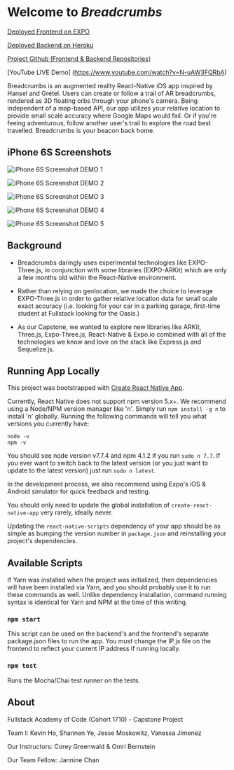 # Welcome to _Breadcrumbs_

[Deployed Frontend on EXPO](https://expo.io/@hokevins/breadcrumbs)

[Deployed Backend on Heroku](https://breadcrumbs.herokuapp.com/)

[Project Github (Frontend & Backend Repositories)](https://github.com/fsa-1710-breadcrumbs)

[YouTube LIVE Demo] (https://www.youtube.com/watch?v=N-uAW3FQRbA)

Breadcrumbs is an augmented reality React-Native iOS app inspired by Hansel and Gretel.  Users can create or follow a trail of AR breadcrumbs, rendered as 3D floating orbs through your phone's camera.  Being independent of a map-based API, our app utilizes your relative location to provide small scale accuracy where Google Maps would fail.  Or if you're feeing adventurous, follow another user's trail to explore the road best travelled.  Breadcrumbs is your beacon back home.

## iPhone 6S Screenshots

![iPhone 6S Screenshot DEMO 1](assets/breadcrumbsScreenshot01.png)


![iPhone 6S Screenshot DEMO 2](assets/breadcrumbsScreenshot02.png)


![iPhone 6S Screenshot DEMO 3](assets/breadcrumbsScreenshot03.png)


![iPhone 6S Screenshot DEMO 4](assets/breadcrumbsScreenshot04.png)


![iPhone 6S Screenshot DEMO 5](assets/breadcrumbsScreenshot05.png)

## Background

* Breadcrumbs daringly uses experimental technologies like EXPO-Three.js, in conjunction with some libraries (EXPO-ARKit) which are only a few months old within the React-Native environment.

* Rather than relying on geolocation, we made the choice to leverage EXPO-Three.js in order to gather relative location data for small scale exact accuracy (i.e. looking for your car in a parking garage, first-time student at Fullstack looking for the Oasis.)

* As our Capstone, we wanted to explore new libraries like ARKit, Three.js, Expo-Three.js, React-Native & Expo.io combined with all of the technologies we know and love on the stack like Express.js and Sequelize.js.

## Running App Locally

This project was bootstrapped with [Create React Native App](https://github.com/react-community/create-react-native-app).

Currently, React Native does not support npm version 5.x+.
We recommend using a Node/NPM version manager like 'n'.
Simply run `npm install -g n` to install 'n' globally.
Running the following commands will tell you what versions you currently have:
```
node -v
npm -v
```
You should see node version v7.7.4 and npm 4.1.2 if you run `sudo n 7.7`.
If you ever want to switch back to the latest version (or you just want to update to the latest version) just run `sudo n latest`.

In the development process, we also recommend using Expo's iOS & Android simulator for quick feedback and testing.

You should only need to update the global installation of `create-react-native-app` very rarely, ideally never.

Updating the `react-native-scripts` dependency of your app should be as simple as bumping the version number in `package.json` and reinstalling your project's dependencies.

## Available Scripts

If Yarn was installed when the project was initialized, then dependencies will have been installed via Yarn, and you should probably use it to run these commands as well. Unlike dependency installation, command running syntax is identical for Yarn and NPM at the time of this writing.

### `npm start`

This script can be used on the backend's and the frontend's separate package.json files to run the app.  You must change the IP.js file on the frontend to reflect your current IP address if running locally.

### `npm test`

Runs the Mocha/Chai test runner on the tests.

## About

Fullstack Academy of Code (Cohort 1710) - Capstone Project

Team I:  Kevin Ho, Shannen Ye, Jesse Moskowitz, Vanessa Jimenez

Our Instructors:  Corey Greenwald & Omri Bernstein

Our Team Fellow:  Jannine Chan
